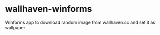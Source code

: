 # wallhaven-winforms
Winforms app to download random image from wallhaven.cc and set it as wallpaper
